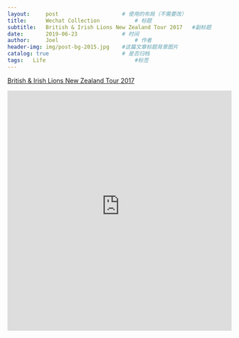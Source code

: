 ```yaml
---
layout:     post   				    # 使用的布局（不需要改）
title:      Wechat Collection			# 标题 
subtitle:   British & Irish Lions New Zealand Tour 2017   #副标题
date:       2019-06-23 				# 时间
author:     Joel 						# 作者
header-img: img/post-bg-2015.jpg 	#这篇文章标题背景图片
catalog: true 						# 是否归档
tags:	Life							#标签
---
```

<a href="https://drivenxdesign.com/MEL18/project.asp?ID=16742">British & Irish Lions New Zealand Tour 2017 </a>

<embed width="100%" height="540px" name="plugin" id="plugin" src="https://raw.githubusercontent.com/JoelPub/joelpub.github.io/master/img/blog/W.pdf" type="application/pdf" internalinstanceid="9">
